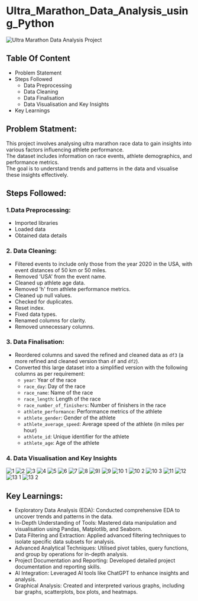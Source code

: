 # Ultra_Marathon_Data_Analysis_using_Python
![Ultra Marathon Data Analysis Project](https://github.com/user-attachments/assets/d21c9387-b0eb-41a4-8c10-9823c328df03)

## Table Of Content
- Problem Statement
- Steps Followed
  - Data Preprocessing
  - Data Cleaning
  - Data Finalisation
  - Data Visualisation and Key Insights
- Key Learnings

## Problem Statment:
This project involves analysing ultra marathon race data to gain insights into various factors influencing athlete performance. <br /> 
The dataset includes information on race events, athlete demographics, and performance metrics. <br />
The goal is to understand trends and patterns in the data and visualise these insights effectively. <br />


## Steps Followed:
### 1.Data Preprocessing: <br />
- Imported libraries
- Loaded data
- Obtained data details
### 2. Data Cleaning: <br />
- Filtered events to include only those from the year 2020 in the USA, with event distances of 50 km or 50 miles.
- Removed 'USA' from the event name.
- Cleaned up athlete age data.
- Removed 'h' from athlete performance metrics.
- Cleaned up null values.
- Checked for duplicates.
- Reset index.
- Fixed data types.
- Renamed columns for clarity.
- Removed unnecessary columns.
### 3. Data Finalisation: <br />
- Reordered columns and saved the refined and cleaned data as `df3` (a more refined and cleaned version than `df` and `df2`).
- Converted this large dataset into a simplified version with the following columns as per requirement:
  - `year`: Year of the race
  - `race_day`: Day of the race
  - `race_name`: Name of the race
  - `race_length`: Length of the race
  - `race_number_of_finishers`: Number of finishers in the race
  - `athlete_performance`: Performance metrics of the athlete
  - `athlete_gender`: Gender of the athlete
  - `athlete_average_speed`: Average speed of the athlete (in miles per hour)
  - `athlete_id`: Unique identifier for the athlete
  - `athlete_age`: Age of the athlete

### 4. Data Visualisation and Key Insights <br />
![1](https://github.com/user-attachments/assets/f65030d2-c7eb-475c-a91d-a0397be5e180)
![2](https://github.com/user-attachments/assets/b991d207-63c6-4e28-8891-cc110c3fd76e)
![3](https://github.com/user-attachments/assets/86f7c359-6ad3-4f7c-87fb-b365be1226a7)
![4](https://github.com/user-attachments/assets/b63a3e42-c59d-4125-9ae1-7ec0d6fa5fdc)
![5](https://github.com/user-attachments/assets/998de905-5404-43f6-a2ce-501a613ccea1)
![6](https://github.com/user-attachments/assets/aa0cc81d-e6b5-44dd-a867-d2eae635ba30)
![7](https://github.com/user-attachments/assets/3c0c9ce9-793d-4575-ab4d-726d70bd2ed5)
![8](https://github.com/user-attachments/assets/0e31197b-9940-4392-90d5-aa1bd1877d72)
![9)](https://github.com/user-attachments/assets/5a139fec-070b-4873-9801-a56dcf16a03f)
![9](https://github.com/user-attachments/assets/c6555d7e-572f-4c44-a3b3-459b987076d4)
![10 1](https://github.com/user-attachments/assets/471f5230-98d5-4d49-81a9-b8baf2d6123e)
![10 2](https://github.com/user-attachments/assets/c3a60aa5-ac3a-43c8-ae58-6e63cde325e5)
![10 3](https://github.com/user-attachments/assets/40223c4e-45d7-48c8-8b42-db2c9f327e09)
![11](https://github.com/user-attachments/assets/6e181e80-182e-4c3e-b368-84189eb9a567)
![12](https://github.com/user-attachments/assets/7dcd527e-9fc4-45d4-a886-de032480eaa9)
![13 1](https://github.com/user-attachments/assets/5624be8b-507e-4430-b8c9-2d6348679536)
![13 2](https://github.com/user-attachments/assets/133e7c81-a051-4332-ac3a-e810a58964b9)
## Key Learnings: 
* Exploratory Data Analysis (EDA): 
  Conducted comprehensive EDA to uncover trends and patterns in the data.<br />
* In-Depth Understanding of Tools:
Mastered data manipulation and visualisation using Pandas, Matplotlib, and Seaborn.<br />
* Data Filtering and Extraction:
Applied advanced filtering techniques to isolate specific data subsets for analysis.<br />
* Advanced Analytical Techniques:
Utilised pivot tables, query functions, and group by operations for in-depth analysis.<br />
* Project Documentation and Reporting:
Developed detailed project documentation and reporting skills.<br />
* AI Integration:
Leveraged AI tools like ChatGPT to enhance insights and analysis.<br />
* Graphical Analysis:
Created and interpreted various graphs, including bar graphs, scatterplots, box plots, and heatmaps.<br />
